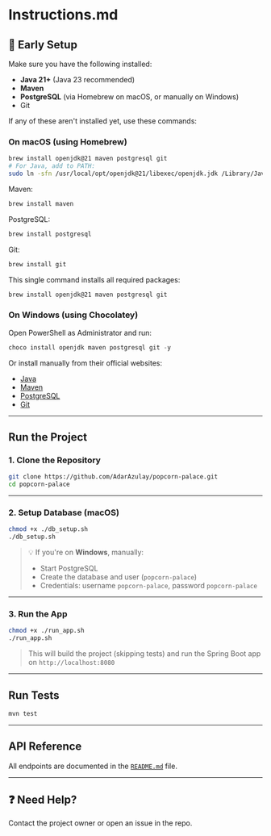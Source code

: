 
# Instructions.md

## 🧱 Early Setup

Make sure you have the following installed:

- **Java 21+** (Java 23 recommended)
- **Maven**
- **PostgreSQL** (via Homebrew on macOS, or manually on Windows)
- Git


If any of these aren't installed yet, use these commands:

### On macOS (using Homebrew)
```bash
brew install openjdk@21 maven postgresql git
# For Java, add to PATH:
sudo ln -sfn /usr/local/opt/openjdk@21/libexec/openjdk.jdk /Library/Java/JavaVirtualMachines/openjdk-21.jdk
```
Maven:

```bash
brew install maven
```
PostgreSQL:

```bash
brew install postgresql
```
Git:
```bash
brew install git
```
This single command installs all required packages:
```bash
brew install openjdk@21 maven postgresql git
```
### On Windows (using Chocolatey)
Open PowerShell as Administrator and run:
```powershell
choco install openjdk maven postgresql git -y
```
Or install manually from their official websites:
- [Java](https://jdk.java.net/)
- [Maven](https://maven.apache.org/download.cgi)
- [PostgreSQL](https://www.postgresql.org/download/windows/)
- [Git](https://git-scm.com/download/win)

---

## Run the Project

### 1. Clone the Repository

```bash
git clone https://github.com/AdarAzulay/popcorn-palace.git
cd popcorn-palace
```

---

### 2. Setup Database (macOS)

```bash
chmod +x ./db_setup.sh
./db_setup.sh
```

> 💡 If you're on **Windows**, manually:
> - Start PostgreSQL
> - Create the database and user (`popcorn-palace`)
> - Credentials: username `popcorn-palace`, password `popcorn-palace`

---

### 3. Run the App

```bash
chmod +x ./run_app.sh
./run_app.sh
```

> This will build the project (skipping tests) and run the Spring Boot app on `http://localhost:8080`

---

## Run Tests

```bash
mvn test
```

---

## API Reference

All endpoints are documented in the [`README.md`](./README.md) file.

---

## ❓ Need Help?

Contact the project owner or open an issue in the repo.
